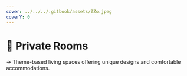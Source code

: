 ```yaml
---
cover: ../../../.gitbook/assets/ZZo.jpeg
coverY: 0
---
```


# 📍 Private Rooms

→ Theme-based living spaces offering unique designs and comfortable accommodations.
